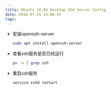 ```yaml
---
title: Ubuntu 18.04 Desktop SSH Server Config
date: 2018-07-29 13:06:47
tags:
---
```


- 安装openssh-server

  ```bash
  sudo apt install openssh-server
  ```
- 查看ssh服务是否已经运行
  ```bash
  ps -e | grep ssh
  ```
- 重启ssh服务
  ```bash
  service sshd restart
  ```